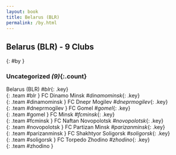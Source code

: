 ```yaml
---
layout: book
title: Belarus (BLR)
permalink: /by.html
---
```


## Belarus (BLR) - 9 Clubs
{: #by }









### Uncategorized _(9)_{:.count}

Belarus  (BLR)  _#blr_{: .key} <br>
{: .team #blr }
FC Dinamo Minsk   _#dinamominsk_{: .key} <br>
{: .team #dinamominsk }
FC Dnepr Mogilev   _#dneprmogilev_{: .key} <br>
{: .team #dneprmogilev }
FC Gomel   _#gomel_{: .key} <br>
{: .team #gomel }
FC Minsk   _#fcminsk_{: .key} <br>
{: .team #fcminsk }
FC Naftan Novopolotsk   _#novopolotsk_{: .key} <br>
{: .team #novopolotsk }
FC Partizan Minsk   _#parizanminsk_{: .key} <br>
{: .team #parizanminsk }
FC Shakhtyor Soligorsk   _#soligorsk_{: .key} <br>
{: .team #soligorsk }
FC Torpedo Zhodino   _#zhodino_{: .key} <br>
{: .team #zhodino }


 
